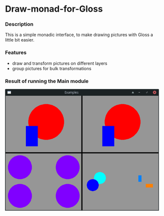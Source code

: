 # Draw-monad-for-Gloss
### Description
This is a simple monadic interface, to  make drawing pictures with Gloss a little bit easier.
### Features
  * draw and transform pictures on different layers
  * group pictures for bulk transformations
### Result of running the Main module
![alt text](https://github.com/Daniel-Rybe/Draw-monad-for-Gloss/blob/main/result.png)
